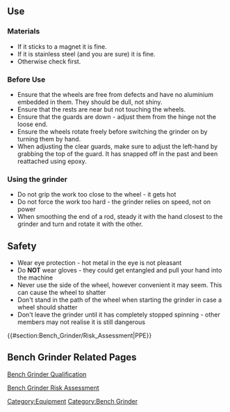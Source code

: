 Use
---

### Materials

-   If it sticks to a magnet it is fine.
-   If it is stainless steel (and you are sure) it is fine.
-   Otherwise check first.

### Before Use

-   Ensure that the wheels are free from defects and have no aluminium
    embedded in them. They should be dull, not shiny.
-   Ensure that the rests are near but not touching the wheels.
-   Ensure that the guards are down - adjust them from the hinge not the
    loose end.
-   Ensure the wheels rotate freely before switching the grinder on by
    turning them by hand.
-   When adjusting the clear guards, make sure to adjust the left-hand
    by grabbing the top of the guard. It has snapped off in the past and
    been reattached using epoxy.

### Using the grinder

-   Do not grip the work too close to the wheel - it gets hot
-   Do not force the work too hard - the grinder relies on speed, not on
    power
-   When smoothing the end of a rod, steady it with the hand closest to
    the grinder and turn and rotate it with the other.

Safety
------

-   Wear eye protection - hot metal in the eye is not pleasant
-   Do **NOT** wear gloves - they could get entangled and pull your hand
    into the machine
-   Never use the side of the wheel, however convenient it may seem.
    This can cause the wheel to shatter
-   Don't stand in the path of the wheel when starting the grinder in
    case a wheel should shatter
-   Don't leave the grinder until it has completely stopped spinning -
    other members may not realise it is still dangerous

{{\#section:Bench_Grinder/Risk_Assessment\|PPE}}

Bench Grinder Related Pages
---------------------------

[Bench Grinder Qualification](Bench_Grinder/Qualification "wikilink")

[Bench Grinder Risk
Assessment](Bench_Grinder/Risk_Assessment "wikilink")

[Category:Equipment](Category:Equipment "wikilink") [Category:Bench
Grinder](Category:Bench_Grinder "wikilink")